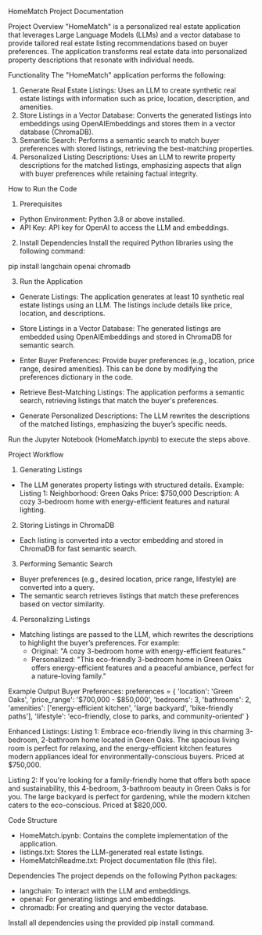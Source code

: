 HomeMatch Project Documentation

Project Overview
"HomeMatch" is a personalized real estate application that leverages Large Language Models (LLMs) and a vector database to provide tailored real estate listing recommendations based on buyer preferences. The application transforms real estate data into personalized property descriptions that resonate with individual needs.

Functionality
The "HomeMatch" application performs the following:
1. Generate Real Estate Listings: Uses an LLM to create synthetic real estate listings with information such as price, location, description, and amenities.
2. Store Listings in a Vector Database: Converts the generated listings into embeddings using OpenAIEmbeddings and stores them in a vector database (ChromaDB).
3. Semantic Search: Performs a semantic search to match buyer preferences with stored listings, retrieving the best-matching properties.
4. Personalized Listing Descriptions: Uses an LLM to rewrite property descriptions for the matched listings, emphasizing aspects that align with buyer preferences while retaining factual integrity.

How to Run the Code
1. Prerequisites
- Python Environment: Python 3.8 or above installed.
- API Key: API key for OpenAI to access the LLM and embeddings.

2. Install Dependencies
Install the required Python libraries using the following command:

pip install langchain openai chromadb


3. Run the Application
- Generate Listings:
   The application generates at least 10 synthetic real estate listings using an LLM. The listings include details like price, location, and descriptions.
   
- Store Listings in a Vector Database:
   The generated listings are embedded using OpenAIEmbeddings and stored in ChromaDB for semantic search.

- Enter Buyer Preferences:
   Provide buyer preferences (e.g., location, price range, desired amenities). This can be done by modifying the preferences dictionary in the code.

- Retrieve Best-Matching Listings:
   The application performs a semantic search, retrieving listings that match the buyer's preferences.

- Generate Personalized Descriptions:
   The LLM rewrites the descriptions of the matched listings, emphasizing the buyer’s specific needs.

Run the Jupyter Notebook (HomeMatch.ipynb) to execute the steps above.

Project Workflow
1. Generating Listings
- The LLM generates property listings with structured details. Example:
  Listing 1:
  Neighborhood: Green Oaks
  Price: $750,000
  Description: A cozy 3-bedroom home with energy-efficient features and natural lighting.

2. Storing Listings in ChromaDB
- Each listing is converted into a vector embedding and stored in ChromaDB for fast semantic search.

3. Performing Semantic Search
- Buyer preferences (e.g., desired location, price range, lifestyle) are converted into a query.
- The semantic search retrieves listings that match these preferences based on vector similarity.

4. Personalizing Listings
- Matching listings are passed to the LLM, which rewrites the descriptions to highlight the buyer’s preferences. For example:
  - Original: "A cozy 3-bedroom home with energy-efficient features."
  - Personalized: "This eco-friendly 3-bedroom home in Green Oaks offers energy-efficient features and a peaceful ambiance, perfect for a nature-loving family."

Example Output
Buyer Preferences:
preferences = {
    'location': 'Green Oaks',
    'price_range': '$700,000 - $850,000',
    'bedrooms': 3,
    'bathrooms': 2,
    'amenities': ['energy-efficient kitchen', 'large backyard', 'bike-friendly paths'],
    'lifestyle': 'eco-friendly, close to parks, and community-oriented'
}

Enhanced Listings:
Listing 1:
Embrace eco-friendly living in this charming 3-bedroom, 2-bathroom home located in Green Oaks. The spacious living room is perfect for relaxing, and the energy-efficient kitchen features modern appliances ideal for environmentally-conscious buyers. Priced at $750,000.

Listing 2:
If you're looking for a family-friendly home that offers both space and sustainability, this 4-bedroom, 3-bathroom beauty in Green Oaks is for you. The large backyard is perfect for gardening, while the modern kitchen caters to the eco-conscious. Priced at $820,000.

Code Structure
- HomeMatch.ipynb: Contains the complete implementation of the application.
- listings.txt: Stores the LLM-generated real estate listings.
- HomeMatchReadme.txt: Project documentation file (this file).

Dependencies
The project depends on the following Python packages:
- langchain: To interact with the LLM and embeddings.
- openai: For generating listings and embeddings.
- chromadb: For creating and querying the vector database.

Install all dependencies using the provided pip install command.
